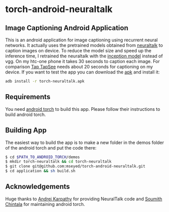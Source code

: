 # torch-android-neuraltalk
## Image Captioning Android Application
This is an android application for image captioning using recurrent neural networks. It actually uses the pretrained models obtained from
[neuraltalk](https://github.com/karpathy/neuraltalk2) to caption images on device.
To reduce the model size and speed up the inference time, I retrained the neuraltalk with the [inception model](https://github.com/soumith/inception.torch)
instead of vgg. On my htc-one phone it takes 30 seconds to caption each image. For comparison [Tap TapSee](https://play.google.com/store/apps/details?id=com.msearcher.taptapsee.android&hl=en)
needs about 20 seconds for captioning on my device.
If you want to test the app you can download the [apk](https://drive.google.com/file/d/0B-tvBXu7-t0-T2xyZFRadHc0cVk/view?usp=sharing) and
install it:
```bash
adb install -r torch-neuraltalk.apk
```

## Requirements
You need [android torch](https://github.com/soumith/torch-android) to build this app. Please follow their instructions to build android
torch.

## Building App
The easiest way to build the app is to make a new folder in the demos folder of the android torch and put the code there:
```bash
$ cd $PATH_TO_ANDROID_TORCH/demos
$ mkdir torch-neuraltalk && cd torch-neuraltalk
$ git clone git@github.com:mseyed/torch-android-neuraltalk.git
$ cd application && sh build.sh
```

## Acknowledgements
Huge thanks to [Andrej Karpathy](https://github.com/karpathy) for providing NeuralTalk code and [Soumith Chintala](https://github.com/soumith)
for maintaining android torch.

